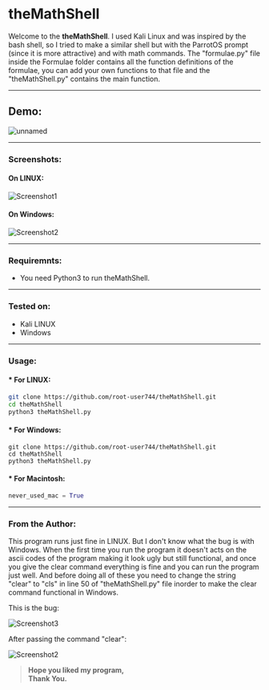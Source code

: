 # theMathShell

Welcome to  the __theMathShell__. I used Kali Linux and was inspired by the bash shell, so I tried to make a similar shell but 
with the ParrotOS prompt (since it is more attractive) and with math commands. The "formulae.py" file inside the Formulae folder
contains all the function definitions of the formulae, you can add your own functions to that file and the "theMathShell.py" 
contains the main function.

---

## Demo:

   ![unnamed](https://github.com/root-user744/theMathShell/blob/master/demo.gif)

---

###  Screenshots:
#### On LINUX:
![Screenshot1](https://github.com/root-user744/theMathShell/blob/master/math.png)

#### On Windows:
![Screenshot2](https://github.com/root-user744/theMathShell/blob/master/math2.PNG)

---

###  Requiremnts:

 * You need Python3 to run theMathShell.
 ---

###  Tested on:

 * Kali LINUX
 * Windows
---

###  Usage:

  #### * For LINUX:
  ```bash
  git clone https://github.com/root-user744/theMathShell.git
  cd theMathShell
  python3 theMathShell.py
  ```
  #### * For Windows:
  ```
  git clone https://github.com/root-user744/theMathShell.git
  cd theMathShell
  python3 theMathShell.py
  ```
  #### * For Macintosh:
  ```python
  never_used_mac = True
  ```
---

### From the Author:
 This program runs just fine in LINUX. But I don't know what the bug is with Windows. When the first time you run the program
 it doesn't acts on the ascii codes of the program making it look ugly but still functional, and once you give the clear command 
 everything is fine and you can run the program just well. And before doing all of these you need to change the string "clear" 
 to "cls" in line 50 of "theMathShell.py" file inorder to make the clear command functional in Windows.
 
 This is the bug:
 
  ![Screenshot3](https://github.com/root-user744/theMathShell/blob/master/math3.PNG)
 
 After passing the command "clear":
 
  ![Screenshot2](https://github.com/root-user744/theMathShell/blob/master/math2.PNG)
 
 > __Hope you liked my program,<br>
 Thank You.__
 

